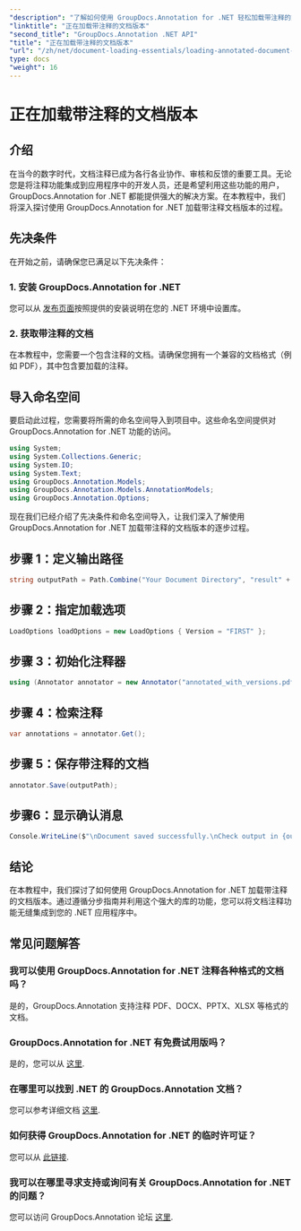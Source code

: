 ```yaml
---
"description": "了解如何使用 GroupDocs.Annotation for .NET 轻松加载带注释的文档版本。简化协作和审核流程。"
"linktitle": "正在加载带注释的文档版本"
"second_title": "GroupDocs.Annotation .NET API"
"title": "正在加载带注释的文档版本"
"url": "/zh/net/document-loading-essentials/loading-annotated-document-version/"
type: docs
"weight": 16
---
```


# 正在加载带注释的文档版本

## 介绍
在当今的数字时代，文档注释已成为各行各业协作、审核和反馈的重要工具。无论您是将注释功能集成到应用程序中的开发人员，还是希望利用这些功能的用户，GroupDocs.Annotation for .NET 都能提供强大的解决方案。在本教程中，我们将深入探讨使用 GroupDocs.Annotation for .NET 加载带注释文档版本的过程。
## 先决条件
在开始之前，请确保您已满足以下先决条件：
### 1. 安装 GroupDocs.Annotation for .NET
您可以从 [发布页面](https://releases.groupdocs.com/annotation/net/)按照提供的安装说明在您的 .NET 环境中设置库。
### 2. 获取带注释的文档
在本教程中，您需要一个包含注释的文档。请确保您拥有一个兼容的文档格式（例如 PDF），其中包含要加载的注释。

## 导入命名空间
要启动此过程，您需要将所需的命名空间导入到项目中。这些命名空间提供对 GroupDocs.Annotation for .NET 功能的访问。

```csharp
using System;
using System.Collections.Generic;
using System.IO;
using System.Text;
using GroupDocs.Annotation.Models;
using GroupDocs.Annotation.Models.AnnotationModels;
using GroupDocs.Annotation.Options;
```


现在我们已经介绍了先决条件和命名空间导入，让我们深入了解使用 GroupDocs.Annotation for .NET 加载带注释的文档版本的逐步过程。
## 步骤 1：定义输出路径
```csharp
string outputPath = Path.Combine("Your Document Directory", "result" + Path.GetExtension("input.pdf"));
```
## 步骤 2：指定加载选项
```csharp
LoadOptions loadOptions = new LoadOptions { Version = "FIRST" };
```
## 步骤 3：初始化注释器
```csharp
using (Annotator annotator = new Annotator("annotated_with_versions.pdf", loadOptions))
```
## 步骤 4：检索注释
```csharp
var annotations = annotator.Get();
```
## 步骤 5：保存带注释的文档
```csharp
annotator.Save(outputPath);
```
## 步骤6：显示确认消息
```csharp
Console.WriteLine($"\nDocument saved successfully.\nCheck output in {outputPath}.");
```

## 结论
在本教程中，我们探讨了如何使用 GroupDocs.Annotation for .NET 加载带注释的文档版本。通过遵循分步指南并利用这个强大的库的功能，您可以将文档注释功能无缝集成到您的 .NET 应用程序中。
## 常见问题解答
### 我可以使用 GroupDocs.Annotation for .NET 注释各种格式的文档吗？
是的，GroupDocs.Annotation 支持注释 PDF、DOCX、PPTX、XLSX 等格式的文档。
### GroupDocs.Annotation for .NET 有免费试用版吗？
是的，您可以从 [这里](https://releases。groupdocs.com/).
### 在哪里可以找到 .NET 的 GroupDocs.Annotation 文档？
您可以参考详细文档 [这里](https://tutorials。groupdocs.com/annotation/net/).
### 如何获得 GroupDocs.Annotation for .NET 的临时许可证？
您可以从 [此链接](https://purchase。groupdocs.com/temporary-license/).
### 我可以在哪里寻求支持或询问有关 GroupDocs.Annotation for .NET 的问题？
您可以访问 GroupDocs.Annotation 论坛 [这里](https://forum。groupdocs.com/c/annotation/10).